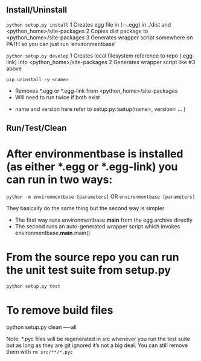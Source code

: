 Install/Uninstall
-----------------
`python setup.py install`
1 Creates egg file in (<name>-<version>-<py-version>.egg) in ./dist and <python_home>/site-packages 
2 Copies dist package to <python_home>/site-packages
3 Generates wrapper script somewhere on PATH so you can just run ‘environmentbase’

`python setup.py develop`
1 Creates local filesystem reference to repo (<name>.egg-link) into <python_home>/site-packages
2 Generates wrapper script like #3 above

`pip uninstall -y <name>`
- Removes *.egg or *.egg-link from <python_home>/site-packages
- Will need to run twice if both exist

* name and version here refer to setup.py::setup(name=<name>, version=<version> … )


Run/Test/Clean
--------------

# After environmentbase is installed (as either *.egg or *.egg-link) you can run in two ways:
`python -m environmentbase [parameters]`
OR
`environmentbase [parameters]`

They basically do the same thing but the second way is simpler
- The first way runs environmentbase.__main__ from the egg archive directly 
- The second runs an auto-generated wrapper script which invokes environmentbase.__main__.main()

# From the source repo you can run the unit test suite from setup.py
`python setup.py test`

# To remove build files
python setup.py clean —-all

Note: *.pyc files will be regenerated in src whenever you run the test suite but as long as they are git ignored it’s not a big deal. You can still remove them with `rm src/**/*.pyc` 